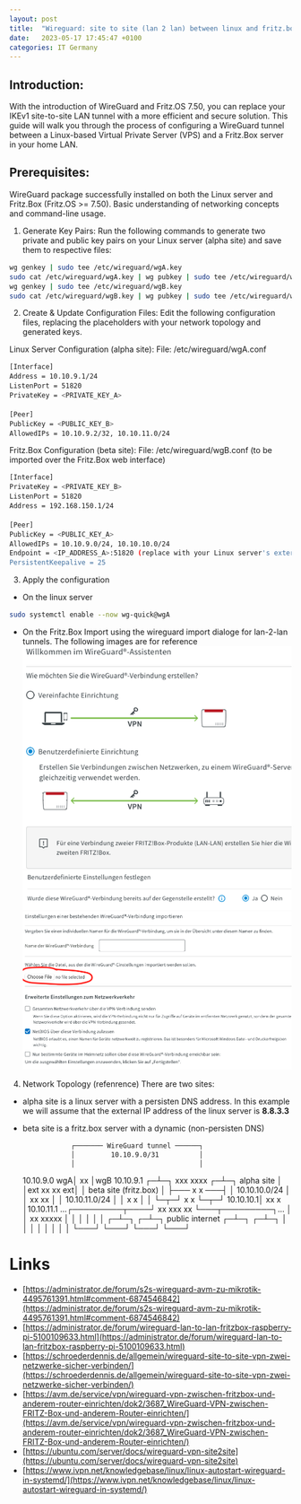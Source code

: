```yaml
---
layout: post
title:  "Wireguard: site to site (lan 2 lan) between linux and fritz.box"
date:   2023-05-17 17:45:47 +0100
categories: IT Germany 
---
```


## Introduction:
With the introduction of WireGuard and Fritz.OS 7.50, you can replace your IKEv1 site-to-site LAN tunnel with a more efficient and secure solution. This guide will walk you through the process of configuring a WireGuard tunnel between a Linux-based Virtual Private Server (VPS) and a Fritz.Box server in your home LAN.

## Prerequisites:
WireGuard package successfully installed on both the Linux server and Fritz.Box (Fritz.OS >= 7.50).
Basic understanding of networking concepts and command-line usage.

1. Generate Key Pairs:
Run the following commands to generate two private and public key pairs on your Linux server (alpha site) and save them to respective files:

```bash
wg genkey | sudo tee /etc/wireguard/wgA.key
sudo cat /etc/wireguard/wgA.key | wg pubkey | sudo tee /etc/wireguard/wgA.pub
wg genkey | sudo tee /etc/wireguard/wgB.key
sudo cat /etc/wireguard/wgB.key | wg pubkey | sudo tee /etc/wireguard/wgB.pub
```

2. Create & Update Configuration Files:
Edit the following configuration files, replacing the placeholders with your network topology and generated keys.

Linux Server Configuration (alpha site):
File: /etc/wireguard/wgA.conf

```bash
[Interface]
Address = 10.10.9.1/24
ListenPort = 51820
PrivateKey = <PRIVATE_KEY_A>

[Peer]
PublicKey = <PUBLIC_KEY_B>
AllowedIPs = 10.10.9.2/32, 10.10.11.0/24
```

Fritz.Box Configuration (beta site):
File: /etc/wireguard/wgB.conf (to be imported over the Fritz.Box web interface)

```bash
[Interface]
PrivateKey = <PRIVATE_KEY_B>
ListenPort = 51820
Address = 192.168.150.1/24

[Peer]
PublicKey = <PUBLIC_KEY_A>
AllowedIPs = 10.10.9.0/24, 10.10.10.0/24
Endpoint = <IP_ADDRESS_A>:51820 (replace with your Linux server's external IP address)
PersistentKeepalive = 25
```

3. Apply the configuration
- On the linux server
```bash
sudo systemctl enable --now wg-quick@wgA
```
- On the Fritz.Box 
Import using the wireguard import dialoge for lan-2-lan tunnels. The following images are for reference
![image](/assets/images/fritz.box-1.png)
![image](/assets/images/fritz.box-2.png)
![image](/assets/images/fritz.box-3.png)

4. Network Topology (refenrence) 
There are two sites:
- alpha site is a linux server with a persisten DNS address. In this example we will assume that the external IP address of the linux server is **8.8.3.3**
- beta site is a fritz.box server with a dynamic (non-persisten DNS) 


                  ┌─────── WireGuard tunnel ──────┐
                  │         10.10.9.0/31          │
                  │                               │
     10.10.9.0 wgA│               xx              │wgB 10.10.9.1
                ┌─┴─┐          xxx  xxxx        ┌─┴─┐
alpha site      │   │ext     xx        xx    ext│   │  beta site (fritz.box)
                │   ├───    x           x    ───┤   │
10.10.10.0/24   │   │      xx           xx      │   │  10.10.11.0/24
                │   │      x             x      │   │
                └─┬─┘      x              x     └─┬─┘
        10.10.10.1│        xx             x       │10.10.11.1
...┌─────────┬────┘          xx   xxx    xx       └───┬─────────┐...
   │         │                  xx   xxxxx            │         │
   │         │                                        │         │
 ┌─┴─┐     ┌─┴─┐           public internet          ┌─┴─┐     ┌─┴─┐
 │   │     │   │                                    │   │     │   │
 └───┘     └───┘                                    └───┘     └───┘

# Links 
- [https://administrator.de/forum/s2s-wireguard-avm-zu-mikrotik-4495761391.html#comment-6874546842](https://administrator.de/forum/s2s-wireguard-avm-zu-mikrotik-4495761391.html#comment-6874546842)
- [https://administrator.de/forum/wireguard-lan-to-lan-fritzbox-raspberry-pi-5100109633.html](https://administrator.de/forum/wireguard-lan-to-lan-fritzbox-raspberry-pi-5100109633.html)
- [https://schroederdennis.de/allgemein/wireguard-site-to-site-vpn-zwei-netzwerke-sicher-verbinden/](https://schroederdennis.de/allgemein/wireguard-site-to-site-vpn-zwei-netzwerke-sicher-verbinden/)
- [https://avm.de/service/vpn/wireguard-vpn-zwischen-fritzbox-und-anderem-router-einrichten/dok2/3687_WireGuard-VPN-zwischen-FRITZ-Box-und-anderem-Router-einrichten/](https://avm.de/service/vpn/wireguard-vpn-zwischen-fritzbox-und-anderem-router-einrichten/dok2/3687_WireGuard-VPN-zwischen-FRITZ-Box-und-anderem-Router-einrichten/)
- [https://ubuntu.com/server/docs/wireguard-vpn-site2site](https://ubuntu.com/server/docs/wireguard-vpn-site2site)
- [https://www.ivpn.net/knowledgebase/linux/linux-autostart-wireguard-in-systemd/](https://www.ivpn.net/knowledgebase/linux/linux-autostart-wireguard-in-systemd/)